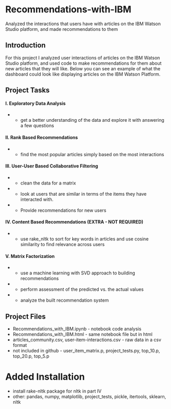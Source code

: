 # Recommendations-with-IBM
Analyzed the interactions that users have with articles on the IBM Watson Studio platform, and made recommendations to them 


## Introduction
For this project I analyzed user interactions of articles on the IBM Watson Studio platform, and used code to make recommendations for them about new articles that they will like. 
Below you can see an example of what the dashboard could look like displaying articles on the IBM Watson Platform.


## Project Tasks

#### I. Exploratory Data Analysis
* - get a better understanding of the data and explore it with answering a few questions
#### II. Rank Based Recommendations
* -	find the most popular articles simply based on the most interactions
#### III. User-User Based Collaborative Filtering
* -	clean the data for a matrix
* -	look at users that are similar in terms of the items they have interacted with.
* -	Provide recommendations for new users
#### IV. Content Based Recommendations (EXTRA - NOT REQUIRED)
* - use rake_nltk to sort for key words in articles and use cosine similarity to find relevance across users
#### V. Matrix Factorization
* - use a machine learning with SVD approach to building recommendations
* - perform assessment of the predicted vs. the actual values
* - analyze the built recommendation system 

## Project Files
* Recommendations_with_IBM.ipynb - notebook code analysis
* Recommendations_with_IBM.html - same notebook file but in html
* articles_community.csv, user-item-interactions.csv - raw data in a csv format
* not included in github - user_item_matrix.p, project_tests.py, top_10.p, top_20.p, top_5.p

# Added Installation
* install rake-nltk package for nltk in part IV
* other: pandas, numpy, matplotlib, project_tests, pickle, itertools, sklearn, nltk
